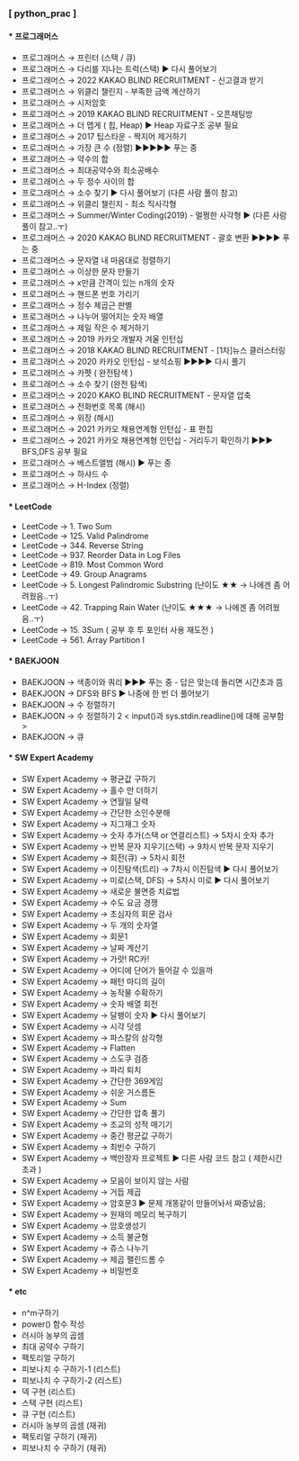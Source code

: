 ### [ python_prac ]
#### * **프로그래머스**
 * 프로그래머스 → 프린터 (스택 / 큐)
 * 프로그래머스 → 다리를 지나는 트럭(스택)  ▶ 다시 풀어보기
 * 프로그래머스 → 2022 KAKAO BLIND RECRUITMENT - 신고결과 받기
 * 프로그래머스 → 위클리 챌린지 - 부족한 금액 계산하기
 * 프로그래머스 → 시저암호
 * 프로그래머스 → 2019 KAKAO BLIND RECRUITMENT - 오픈채팅방
 * 프로그래머스 → 더 맵게 ( 힙, Heap)  ▶ Heap 자료구조 공부 필요
 * 프로그래머스 → 2017 팁스타운 - 짝지어 제거하기
 * 프로그래머스 → 가장 큰 수 (정렬)    ▶▶▶▶▶ 푸는 중
 * 프로그래머스 → 약수의 합
 * 프로그래머스 → 최대공약수와 최소공배수
 * 프로그래머스 → 두 정수 사이의 합
 * 프로그래머스 → 소수 찾기 ▶ 다시 풀어보기 (다른 사람 풀이 참고)
 * 프로그래머스 → 위클리 챌린지 - 최소 직사각형
 * 프로그래머스 → Summer/Winter Coding(2019) - 멀쩡한 사각형  ▶ (다른 사람 풀이 참고..ㅜ)
 * 프로그래머스 → 2020 KAKAO BLIND RECRUITMENT - 괄호 변환   ▶▶▶▶ 푸는 중
 * 프로그래머스 → 문자열 내 마음대로 정렬하기
 * 프로그래머스 → 이상한 문자 만들기
 * 프로그래머스 → x만큼 간격이 있는 n개의 숫자
 * 프로그래머스 → 핸드폰 번호 가리기
 * 프로그래머스 → 정수 제곱근 판별
 * 프로그래머스 → 나누어 떨어지는 숫자 배열
 * 프로그래머스 → 제일 작은 수 제거하기
 * 프로그래머스 → 2019 카카오 개발자 겨울 인턴십 
 * 프로그래머스 → 2018 KAKAO BLIND RECRUITMENT - [1차]뉴스 클러스터링
 * 프로그래머스 → 2020 카카오 인턴십 - 보석쇼핑   ▶▶▶▶ 다시 풀기
 * 프로그래머스 → 카펫 ( 완전탐색 )
 * 프로그래머스 → 소수 찾기 (완전 탐색)
 * 프로그래머스 → 2020 KAKO BLIND RECRUITMENT - 문자열 압축
 * 프로그래머스 → 전화번호 목록 (해시)
 * 프로그래머스 → 위장 (해시)
 * 프로그래머스 → 2021 카카오 채용연계형 인턴십 - 표 편집
 * 프로그래머스 → 2021 카카오 채용연계형 인턴십 - 거리두기 확인하기  ▶▶▶ BFS,DFS 공부 필요
 * 프로그래머스 → 베스트앨범 (해시)  ▶ 푸는 중
 * 프로그래머스 → 하샤드 수 
 * 프로그래머스 → H-Index (정렬)

#### * **LeetCode**
 * LeetCode → 1. Two Sum
 * LeetCode → 125. Valid Palindrome
 * LeetCode → 344. Reverse String
 * LeetCode → 937. Reorder Data in Log Files
 * LeetCode → 819. Most Common Word
 * LeetCode → 49. Group Anagrams
 * LeetCode → 5. Longest Palindromic Substring   (난이도 ★★  → 나에겐 좀 어려웠음..ㅜ)
 * LeetCode → 42. Trapping Rain Water  (난이도 ★★★  → 나에겐 좀 어려웠음..ㅜ)
 * LeetCode → 15. 3Sum    ( 공부 후  투 포인터 사용 재도전 )
 * LeetCode → 561. Array Partition I

 #### * **BAEKJOON**
 * BAEKJOON → 색종이와 쿼리  ▶▶▶ 푸는 중 - 답은 맞는데 돌리면 시간초과 뜸
 * BAEKJOON → DFS와 BFS  ▶ 나중에 한 번 더 풀어보기 
 * BAEKJOON → 수 정렬하기 
 * BAEKJOON → 수 정렬하기 2 < input()과 sys.stdin.readline()에 대해 공부함 > 
 * BAEKJOON → 큐

 #### * **SW Expert Academy**
 * SW Expert Academy → 평균값 구하기
 * SW Expert Academy → 홀수 만 더하기
 * SW Expert Academy → 연월일 달력
 * SW Expert Academy → 간단한 소인수분해
 * SW Expert Academy → 지그재그 숫자
 * SW Expert Academy → 숫자 추가(스택 or 연결리스트) → 5차시 숫자 추가
 * SW Expert Academy → 반복 문자 지우기(스택) → 9차시 반복 문자 지우기
 * SW Expert Academy → 회전(큐) → 5차시 회전
 * SW Expert Academy → 이진탐색(트리) → 7차시 이진탐색    ▶ 다시 풀어보기
 * SW Expert Academy → 미로(스택, DFS) → 5차시 미로      ▶ 다시 풀어보기
 * SW Expert Academy → 새로운 불면증 치료법
 * SW Expert Academy → 수도 요금 경쟁
 * SW Expert Academy → 초심자의 회문 검사
 * SW Expert Academy → 두 개의 숫자열
 * SW Expert Academy → 회문1
 * SW Expert Academy → 날짜 계산기
 * SW Expert Academy → 가랏! RC카!
 * SW Expert Academy → 어디에 단어가 들어갈 수 있을까
 * SW Expert Academy → 패턴 마디의 길이
 * SW Expert Academy → 농작물 수확하기
 * SW Expert Academy → 숫자 배열 회전
 * SW Expert Academy → 달팽이 숫자       ▶ 다시 풀어보기
 * SW Expert Academy → 시각 덧셈
 * SW Expert Academy → 파스칼의 삼각형
 * SW Expert Academy → Flatten
 * SW Expert Academy → 스도쿠 검증
 * SW Expert Academy → 파리 퇴치
 * SW Expert Academy → 간단한 369게임
 * SW Expert Academy → 쉬운 거스름돈
 * SW Expert Academy → Sum
 * SW Expert Academy → 간단한 압축 풀기
 * SW Expert Academy → 조교의 성적 매기기
 * SW Expert Academy → 중간 평균값 구하기
 * SW Expert Academy → 최빈수 구하기
 * SW Expert Academy → 백만장자 프로젝트  ▶ 다른 사람 코드 참고 ( 제한시간 초과 ) 
 * SW Expert Academy → 모음이 보이지 않는 사람
 * SW Expert Academy → 거듭 제곱
 * SW Expert Academy → 암호문3  ▶ 문제 개똥같이 만들어놔서 짜증났음;
 * SW Expert Academy → 원재의 메모리 복구하기
 * SW Expert Academy → 암호생성기
 * SW Expert Academy → 소득 불균형
 * SW Expert Academy → 쥬스 나누기
 * SW Expert Academy → 제곱 팰린드롬 수
 * SW Expert Academy → 비밀번호
 

 #### * **etc**
 * n^m구하기
 * power() 함수 작성
 * 러시아 농부의 곱셈
 * 최대 공약수 구하기
 * 팩토리얼 구하기
 * 피보나치 수 구하기-1 (리스트)
 * 피보나치 수 구하기-2 (리스트)
 * 덱 구현 (리스트)
 * 스택 구현 (리스트)
 * 큐 구현 (리스트)
 * 러시아 농부의 곱셈 (재귀)
 * 팩토리얼 구하기 (재귀)
 * 피보나치 수 구하기 (재귀) 